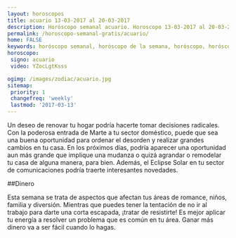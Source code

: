 ```yaml
---
layout: horoscopos
title: acuario 13-03-2017 al 20-03-2017 
description: Horóscopo semanal acuario. Horoscopo 13-03-2017 al 20-03-2017. Horoscopos univision gratis
permalink: /horoscopo-semanal-gratis/acuario/
home: FALSE
keywords: horóscopo semanal, horóscopo de la semana, horóscopo, horóscopo gratis,horóscopos, horóscopo esperanza gracia, horoscopos acuario la semana, horóscopos gratis, Tarot, Astrologia, Zodíaco, acuario, horoscopo gratis
horoscopo:
 signo: acuario
 video: YZocLgtKsss

ogimg: /images/zodiac/acuario.jpg
sitemap:
 priority: 1
 changefreq: 'weekly'
 lastmod: '2017-03-13'
---
```



Un deseo de renovar tu hogar podría hacerte tomar decisiones radicales. Con la poderosa entrada de Marte a tu sector doméstico, puede que sea una buena oportunidad para ordenar el desorden y realizar grandes cambios en tu casa. En los próximos días, podría aparecer una oportunidad aun más grande que implique una mudanza o quizá agrandar o remodelar tu casa de alguna manera, para bien. Además, el Eclipse Solar en tu sector de comunicaciones podría traerte interesantes novedades.

##Dinero

Esta semana se trata de aspectos que afectan tus áreas de romance, niños, familia y diversión. Mientras que puedes tener la tentación de no ir al trabajo para darte una corta escapada, ¡tratar de resistirte! Es mejor aplicar tu energía a resolver un problema que es común en tu área. Ganar más dinero va a ser fácil cuando lo hagas.